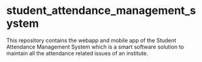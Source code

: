 # student_attendance_management_system
This repository contains the webapp and mobile app of the Student Attendance Management System which is a smart software solution to maintain all the attendance related issues of an institute.
